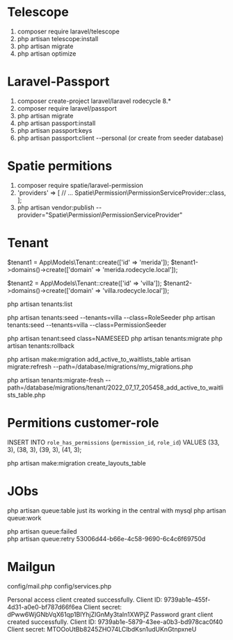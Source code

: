 # Telescope

1. composer require laravel/telescope
2. php artisan telescope:install
3. php artisan migrate
4. php artisan optimize

# Laravel-Passport

1.  composer create-project laravel/laravel rodecycle 8.\*
2.  composer require laravel/passport
3.  php artisan migrate
4.  php artisan passport:install
5.  php artisan passport:keys
6.  php artisan passport:client --personal (or create from seeder database)

# Spatie permitions

1.  composer require spatie/laravel-permission
2.  'providers' => [
    // ...
    Spatie\Permission\PermissionServiceProvider::class,
    ];
3.  php artisan vendor:publish --provider="Spatie\Permission\PermissionServiceProvider"

# Tenant

$tenant1 = App\Models\Tenant::create(['id' => 'merida']);
$tenant1->domains()->create(['domain' => 'merida.rodecycle.local']);

$tenant2 = App\Models\Tenant::create(['id' => 'villa']);
$tenant2->domains()->create(['domain' => 'villa.rodecycle.local']);

php artisan tenants:list

php artisan tenants:seed --tenants=villa --class=RoleSeeder
php artisan tenants:seed --tenants=villa --class=PermissionSeeder

php artisan tenant:seed class=NAMESEED
php artisan tenants:migrate
php artisan tenants:rollback

php artisan make:migration add_active_to_waitlists_table
artisan migrate:refresh --path=/database/migrations/my_migrations.php

php artisan tenants:migrate-fresh --path=/database/migrations/tenant/2022_07_17_205458_add_active_to_waitlists_table.php

# Permitions customer-role

INSERT INTO `role_has_permissions` (`permission_id`, `role_id`)
VALUES
(33, 3),
(38, 3),
(39, 3),
(41, 3);

php artisan make:migration create_layouts_table

# JObs

php artisan queue:table
just its working in the central with mysql
php artisan queue:work

php artisan queue:failed  
php artisan queue:retry 53006d44-b66e-4c58-9690-6c4c6f69750d

# Mailgun

config/mail.php
config/services.php

Personal access client created successfully.
Client ID: 9739ab1e-455f-4d31-a0e0-bf787d66f6ea
Client secret: dPww6WjGNbVqX61qp1BlYhjZlGnMy3taln1XWPjZ
Password grant client created successfully.
Client ID: 9739ab1e-5879-43ee-a0b3-bd978cac0f40
Client secret: MTOOoUtBb8245ZHO74LClbdKsn1udUKnGtnpxneU
